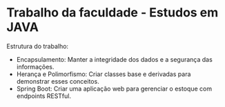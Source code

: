 # Trabalho da faculdade - Estudos em JAVA

Estrutura do trabalho:
- Encapsulamento: Manter a integridade dos dados e a segurança das informações.
- Herança e Polimorfismo: Criar classes base e derivadas para demonstrar esses conceitos.
- Spring Boot: Criar uma aplicação web para gerenciar o estoque com endpoints RESTful.
